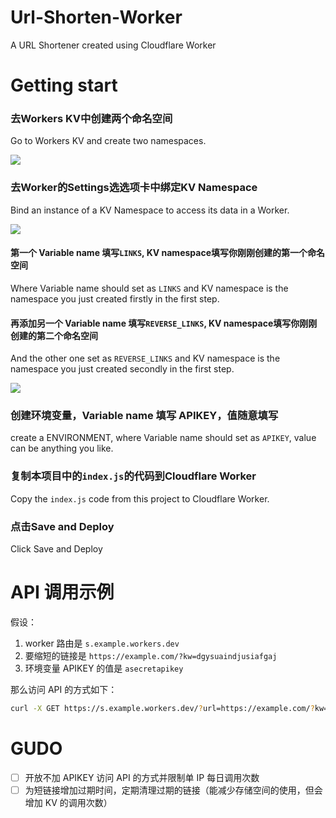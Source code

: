 # Url-Shorten-Worker
A URL Shortener created using Cloudflare Worker

# Getting start
### 去Workers KV中创建两个命名空间

Go to Workers KV and create two namespaces.

<img src="https://cdn.jsdelivr.net/npm/imst@0.0.4/20201205232805.png">

### 去Worker的Settings选选项卡中绑定KV Namespace

Bind an instance of a KV Namespace to access its data in a Worker.

<img src="https://cdn.jsdelivr.net/npm/imst@0.0.4/20201205232536.png">

#### 第一个 Variable name 填写`LINKS`, KV namespace填写你刚刚创建的第一个命名空间

Where Variable name should set as `LINKS` and KV namespace is the namespace you just created firstly in the first step.

#### 再添加另一个 Variable name 填写`REVERSE_LINKS`, KV namespace填写你刚刚创建的第二个命名空间

And the other one set as `REVERSE_LINKS` and KV namespace is the namespace you just created secondly in the first step.

<img src="https://cdn.jsdelivr.net/npm/imst@0.0.4/20201205232704.png">

### 创建环境变量，Variable name 填写 APIKEY，值随意填写

create a ENVIRONMENT, where Variable name should set as `APIKEY`, value can be anything you like.

### 复制本项目中的`index.js`的代码到Cloudflare Worker 

Copy the `index.js` code from this project to Cloudflare Worker. 

### 点击Save and Deploy

Click Save and Deploy


# API 调用示例

假设：
1. worker 路由是 `s.example.workers.dev`
2. 要缩短的链接是 `https://example.com/?kw=dgysuaindjusiafgaj`
3. 环境变量 APIKEY 的值是 `asecretapikey`

那么访问 API 的方式如下：

```bash
curl -X GET https://s.example.workers.dev/?url=https://example.com/?kw=dgysuaindjusiafgaj&apikey=asecretapikey
```

# GUDO

- [ ] 开放不加 APIKEY 访问 API 的方式并限制单 IP 每日调用次数
- [ ] 为短链接增加过期时间，定期清理过期的链接（能减少存储空间的使用，但会增加 KV 的调用次数）
